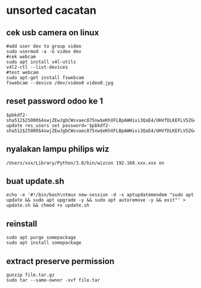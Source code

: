 # unsorted cacatan

## cek usb camera on linux
```
#add user dev to group video
sudo usermod -a -G video dev
#cek webcam
sudo apt install v4l-utils
v4l2-ctl --list-devices
#test webcam
sudo apt-get install fswebcam
fswebcam --device /dev/video0 video0.jpg
```

## reset password odoo ke 1
```
$pbkdf2-sha512$25000$4xwjZEwJgbCWsvaec875nw$eKhXFLBpAWHixi3QaE4/UHVfDLKEFLV5ZG4HFWP2FfctTAi6Jx4pahTQWgnVbqO3yXl9AQgdM8gHksNrbrh8Jg
update res_users set password='$pbkdf2-sha512$25000$4xwjZEwJgbCWsvaec875nw$eKhXFLBpAWHixi3QaE4/UHVfDLKEFLV5ZG4HFWP2FfctTAi6Jx4pahTQWgnVbqO3yXl9AQgdM8gHksNrbrh8Jg';
```

## nyalakan lampu philips wiz
```
/Users/xxx/Library/Python/3.8/bin/wizcon 192.168.xxx.xxx on
```

## buat update.sh
```
echo -e '#!/bin/bash\ntmux new-session -d -s aptupdatemendem "sudo apt update && sudo apt upgrade -y && sudo apt autoremove -y && exit"' > update.sh && chmod +x update.sh
```

## reinstall
```
sudo apt purge somepackage
sudo apt install somepackage
```

## extract preserve permission
```
gunzip file.tar.gz
sudo tar --same-owner -xvf file.tar
```